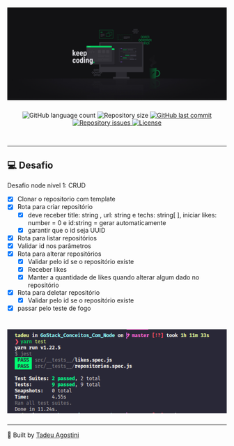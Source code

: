 <h1 align="center">
  <img alt="GoStack" title="#delicinha" src=".github/keepCoding.jpg" />
</h1>

<p align="center">
  <img alt="GitHub language count" src="https://img.shields.io/github/languages/count/TadeuA/GoStack_Conceitos_Com_Node">

  <img alt="Repository size" src="https://img.shields.io/github/repo-size/TadeuA/GoStack_Conceitos_Com_Node">
  
  <a href="https://github.com/TadeuA/GoStack_Conceitos_Com_Node/commits/master">
    <img alt="GitHub last commit" src="https://img.shields.io/github/last-commit/TadeuA/GoStack_Conceitos_Com_Node">
  </a>

  <a href="https://github.com/TadeuA/GoStack_Conceitos_Com_Node/issues">
    <img alt="Repository issues" src="https://img.shields.io/github/issues/TadeuA/GoStack_Conceitos_Com_Node">
  </a>

  <a href="https://github.com/TadeuA/GoStack_Conceitos_Com_Node/blob/master/LICENSE.md">
    <img alt="License" src="https://img.shields.io/badge/license-MIT-brightgreen">
  <a>
</p>

<br>

---

## 💻 Desafio

Desafio node nível 1: CRUD

- [x] Clonar o repositorio com template
- [x] Rota para criar repositório
  - [x] deve receber title: string , url: string e techs: string[ ], iniciar likes: number = 0 e id:string = gerar automaticamente
  - [x] garantir que o id seja UUID
- [x] Rota para listar repositórios
- [x] Validar id nos parâmetros
- [x] Rota para alterar repositórios
  - [x] Validar pelo id se o repositório existe
  - [x] Receber likes
  - [x] Manter a quantidade de likes quando alterar algum dado no repositório
- [x] Rota para deletar repositório
  - [x] Validar pelo id se o repositório existe
- [x] passar pelo teste de fogo

<h1 align="center">
  <img alt="Sucess" title="#delicinha" src=".github/success.png" />
</h1>

---

🔨 Built by [Tadeu Agostini](https://www.linkedin.com/in/tadeuagostini/)
